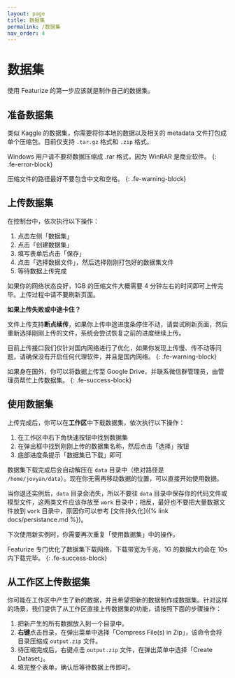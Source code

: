 ```yaml
---
layout: page
title: 数据集
permalink: /数据集
nav_order: 4
---
```


# 数据集

使用 Featurize 的第一步应该就是制作自己的数据集。

## 准备数据集

类似 Kaggle 的数据集，你需要将你本地的数据以及相关的 metadata 文件打包成单个压缩包。目前仅支持 `.tar.gz` 格式和 `.zip` 格式。

Windows 用户请不要将数据压缩成 .rar 格式，因为 WinRAR 是商业软件。
{: .fe-error-block}

压缩文件的路径最好不要包含中文和空格。
{: .fe-warning-block}

## 上传数据集

在控制台中，依次执行以下操作：

1. 点击左侧「数据集」
2. 点击「创建数据集」
3. 填写表单后点击「保存」
4. 点击「选择数据文件」，然后选择刚刚打包好的数据集文件
5. 等待数据上传完成

如果你的网络状态良好，1GB 的压缩文件大概需要 4 分钟左右的时间即可上传完毕。上传过程中请不要刷新页面。

**如果上传失败或中途卡住？**

文件上传支持**断点续传**，如果你上传中途进度条停住不动，请尝试刷新页面，然后重新选择刚刚上传的文件，系统会尝试恢复之前的进度继续上传。

目前上传接口我们仅针对国内网络进行了优化，如果你发现上传慢、传不动等问题，请确保没有开启任何代理软件，并且是国内网络。
{: .fe-warning-block}

如果身在国外，你可以将数据上传至 Google Drive，并联系微信群管理员，由管理员帮忙上传数据集。
{: .fe-success-block}

## 使用数据集

上传完成后，你可以在**工作区**中下载数据集，依次执行以下操作：

1. 在工作区中右下角快速按钮中找到数据集
2. 在弹出框中找到刚刚上传的数据集名称，然后点击「选择」按钮
3. 底部进度条提示「数据集已下载」即可

数据集下载完成后会自动解压在 `data` 目录中（绝对路径是 `/home/jovyan/data`）。现在你无需再移动数据的位置，可以直接开始使用数据。

当你退还实例后，`data` 目录会消失，所以不要往 `data` 目录中保存你的代码文件或模型文件，这两类文件应该存放至 `work` 目录中；相反，最好也不要把大量数据文件放到 `work` 目录中，原因你可以参考 [文件持久化]({% link docs/persistance.md %})。

下次使用新实例时，你需要再次重复「使用数据集」中的操作。

Featurize 专门优化了数据集下载网络，下载带宽为千兆，1G 的数据大约会在 10s 内下载完毕。
{: .fe-success-block}

## 从工作区上传数据集

你可能在工作区中产生了新的数据，并且希望把新的数据制作成数据集。针对这样的场景，我们提供了从工作区直接上传数据集的功能，请按照下面的步骤操作：

1. 把新产生的所有数据放入到一个目录中。
2. **右键**点击目录，在弹出菜单中选择「Compress File(s) in Zip」，该命令会将目录压缩成 `output.zip` 文件。
3. 待压缩完成后，右键点击 `output.zip` 文件，在弹出菜单中选择「Create Dataset」。
4. 填完整个表单，确认后等待数据上传即可。
